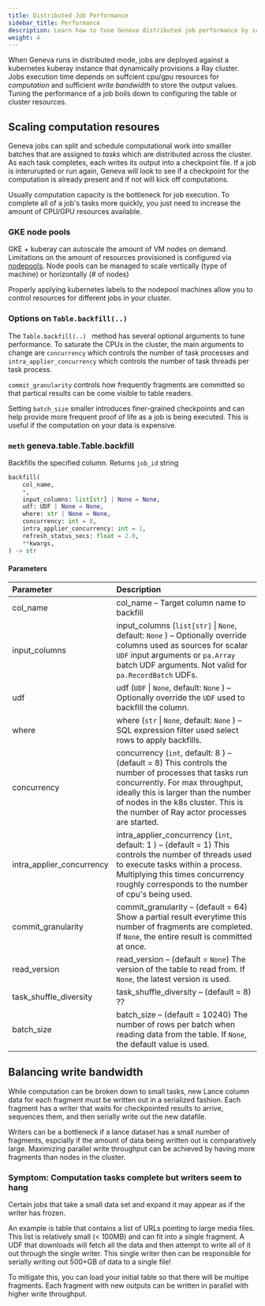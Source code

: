 ```yaml
---
title: Distributed Job Performance
sidebar_title: Performance
description: Learn how to tune Geneva distributed job performance by scaling compute resources and balancing write bandwidth.
weight: 4
---
```


When Geneva runs in distributed mode, jobs are deployed against a kubernetes kuberay instance that dynamically provisions a Ray cluster.  Jobs execution time depends on suffcient cpu/gpu resources for *computation* and sufficient *write bandwidth* to store the output values.  Tuning the performance of a job boils down to configuring the table or cluster resources.

## Scaling computation resoures

Geneva jobs can split and schedule computational work into smalller batches that are assigned to *tasks* which are distributed across the cluster.  As each task completes, each writes its output into a checkpoint file.  If a job is interurupted or run again, Geneva will look to see if a checkpoint for the computation is already present and if not will kick off computations.  

Usually computation capacity is the bottleneck for job execution.  To complete all of a job's tasks more quickly, you just need to increase the amount of CPU/GPU resources available.

### GKE node pools

GKE + kuberay can autoscale the amount of VM nodes on demand.  Limitations on the amount of resources provisioned is configured via [nodepools](https://cloud.google.com/kubernetes-engine/docs/how-to/node-pools#scale-node-pool).  Node pools can be managed to scale vertically (type of machine) or horizontally (# of nodes)

Properly applying kubernetes labels to the nodepool machines allow you to control resources for different jobs in your cluster.


### Options on `Table.backfill(..)`

The `Table.backfill(..) ` method has several optional arguments to tune performance.  To saturate the CPUs in the cluster, the main arguments to change are `concurrency` which controls the number of task processes and `intra_applier_concurrency` which controls the number of task threads per task process.

`commit_granularity` controls how frequently fragments are committed so that partical results can be come visible to table readers.  

Setting `batch_size` smaller introduces finer-grained checkpoints and can help provide more frequent proof of life as a job is being executed.  This is useful if the computation on your data is expensive.

### `meth` geneva.table.Table.backfill

Backfills the specified column. Returns `job_id` string

```python
backfill(
    col_name,
    *,
    input_columns: list[str] | None = None,
    udf: UDF | None = None,
    where: str | None = None,
    concurrency: int = 8,
    intra_applier_concurrency: int = 1,
    refresh_status_secs: float = 2.0,
    **kwargs,
) -> str
```

#### Parameters

| Parameter | Description |
| :--- | :--- |
| col_name | col_name – Target column name to backfill |
| input_columns | input_columns (`list[str]` &#124; `None`, default: `None` ) – Optionally override columns used as sources for scalar `UDF` input arguments or `pa.Array` batch UDF arguments. Not valid for `pa.RecordBatch` UDFs. |
| udf | udf (`UDF` &#124; `None`, default: `None` ) – Optionally override the `UDF` used to backfill the column. |
| where | where (`str` &#124; `None`, default: `None` ) – SQL expression filter used select rows to apply backfills. |
| concurrency | concurrency (`int`, default: 8 ) – (default = 8) This controls the number of processes that tasks run concurrently. For max throughput, ideally this is larger than the number of nodes in the k8s cluster. This is the number of Ray actor processes are started. |
| intra_applier_concurrency | intra_applier_concurrency (`int`, default: 1 ) – (default = 1) This controls the number of threads used to execute tasks within a process. Multiplying this times concurrency roughly corresponds to the number of cpu's being used. |
| commit_granularity | commit_granularity – (default = 64) Show a partial result everytime this number of fragments are completed. If `None`, the entire result is committed at once. |
| read_version | read_version – (default = `None`) The version of the table to read from. If `None`, the latest version is used. |
| task_shuffle_diversity | task_shuffle_diversity – (default = 8) ?? |
| batch_size | batch_size – (default = 10240) The number of rows per batch when reading data from the table. If `None`, the default value is used. |


## Balancing write bandwidth

While computation can be broken down to small tasks, new Lance column data for each fragment must be written out in a serialized fashion.  Each fragment has a writer that waits for checkpointed results to arrive, sequences them, and then serially write out the new datafile.  

Writers can be a bottleneck if a lance dataset has a small number of fragments, espcially if the amount of data being written out is comparatively large.  Maximizing parallel write throughput can be achieved by having more fragments than nodes in the cluster. 

### Symptom: Computation tasks complete but writers seem to hang

Certain jobs that take a small data set and expand it may appear as if the writer has frozen.  

An example is table that contains a list of URLs pointing to large media files.  This list is relatively small (&lt; 100MB) and can fit into a single fragment.  A UDF that downloads will fetch all the data and then attempt to write all of it out through the single writer.  This single writer then can be responsible for serially writing out 500+GB of data to a single file!

To mitigate this, you can load your initial table so that there will be multipe fragments.  Each fragment with new outputs can be written in parallel with higher write throughput.